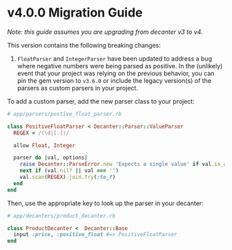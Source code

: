 # v4.0.0 Migration Guide

_Note: this guide assumes you are upgrading from decanter v3 to v4._

This version contains the following breaking changes:

1. `FloatParser` and `IntegerParser` have been updated to address a bug where negative numbers were being parsed as positive. In the (unlikely) event that your project was relying on the previous behavior, you can pin the gem version to `v3.6.0` or include the legacy version(s) of the parsers as custom parsers in your project.

To add a custom parser, add the new parser class to your project:

```rb
# app/parsers/postive_float_parser.rb

class PositiveFloatParser < Decanter::Parser::ValueParser
  REGEX = /(\d|[.])/

  allow Float, Integer

  parser do |val, options|
    raise Decanter::ParseError.new 'Expects a single value' if val.is_a? Array
    next if (val.nil? || val === '')
    val.scan(REGEX).join.try(:to_f)
  end
end
```

Then, use the appropriate key to look up the parser in your decanter:

```rb
# app/decanters/product_decanter.rb

class ProductDecanter <  Decanter::Base
  input :price, :positive_float #=> PositiveFloatParser
end
```
